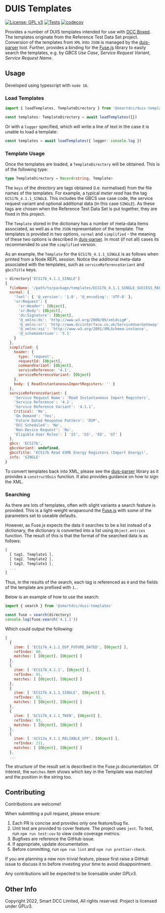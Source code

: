 # DUIS Templates

[![License: GPL v3](https://img.shields.io/badge/License-GPLv3-blue.svg)](https://www.gnu.org/licenses/gpl-3.0)
[![Tests](https://github.com/SmartDCCInnovation/duis-templates/actions/workflows/node.yml/badge.svg?branch=main&event=push)](https://github.com/SmartDCCInnovation/duis-templates/actions/workflows/node.yml)
[![codecov](https://codecov.io/gh/SmartDCCInnovation/duis-templates/branch/main/graph/badge.svg?token=1FGAXZ5OS6)](https://codecov.io/gh/SmartDCCInnovation/duis-templates)

Provides a number of DUIS templates intended for use with [DCC Boxed][boxed].
The templates originate from the Reference Test Data Set project. Conversion of
the templates from `XML` into `JSON` is managed by the
[duis-parser][duis-parser] tool. Further, provides a binding for the
[Fuse.js][fusejs] library to easily search the templates, e.g. by *GBCS Use
Case*, *Service Request Variant*, *Service Request Name*. 

## Usage

Developed using typescript with `node 16`.

### Load Templates

```ts
import { loadTemplates, TemplateDirectory } from '@smartdcc/duis-templates'

const templates: TemplateDirectory = await loadTemplates({}) 
```

Or with a `logger` specified, which will write a line of text in the case it is
unable to load a template:

```ts
const templates = await loadTemplates({ logger: console.log })
```

### Template Usage

Once the templates are loaded, a `TemplateDirectory` will be obtained. This is
of the following type:

```ts
type TemplateDirectory = Record<string, Template>
```

The `keys` of the directory are tags obtained (i.e. normalised) from the file
names of the templates. For example, a typical *meter read* has the tag
`ECS17b_4.1.1_SINGLE`. This includes the GBCS use case code, the service request
variant and optional additional data (in this case `SINGLE`). As these tags are
chosen when the Reference Test Data Set is put together, they are fixed in this
project.

The `Template` stored in the dictionary has a number of meta-data items
associated, as well as a the `JSON` representation of the template. The
templates is provided in two options, `normal` and `simplified` - the meaning of
these two options is described in [duis-parser][duis-parser]. In most (if not
all) cases its recommended to use the `simplified` version.

As an example, the `Template` for the `ECS17b_4.1.1_SINGLE` is as follows when
printed from a Node REPL session. Notice the additional meta-data associated
with the templates, such as `serviceReferenceVariant` and `gbcsTitle` keys. 

```js
> directory['ECS17b_4.1.1_SINGLE']
{
  fileName: '/path/to/package/templates/ECS17b_4.1.1_SINGLE_SUCCESS_REQUEST_DUIS.XML',
  normal: {
    '?xml': { '@_version': '1.0', '@_encoding': 'UTF-8' },
    'sr:Request': {
      'sr:Header': [Object],
      'sr:Body': [Object],
      'ds:Signature': [Object],
      '@_xmlns:ds': 'http://www.w3.org/2000/09/xmldsig#',
      '@_xmlns:sr': 'http://www.dccinterface.co.uk/ServiceUserGateway',
      '@_xmlns:xsi': 'http://www.w3.org/2001/XMLSchema-instance',
      '@_schemaVersion': '5.1'
    }
  },
  simplified: {
    header: {
      type: 'request',
      requestId: [Object],
      commandVariant: [Object],
      serviceReference: '4.1',
      serviceReferenceVariant: [Object]
    },
    body: { ReadInstantaneousImportRegisters: '' }
  },
  serviceReferenceVariant: {
    'Service Request Name': 'Read Instantaneous Import Registers',
    'Service Reference': '4.1',
    'Service Reference Variant': '4.1.1',
    Critical: 'No',
    'On Demand': 'Yes',
    'Future Dated Response Pattern': 'DSP',
    'DCC Scheduled': 'No',
    'Non-Device Request': 'No',
    'Eligible User Roles': [ 'IS', 'GS', 'ED', 'GT' ]
  },
  gbcs: 'ECS17b',
  gbcsVariant: undefined,
  gbcsTitle: 'ECS17b Read ESME Energy Registers (Import Energy)',
  info: 'SINGLE'
}
```

To convert templates back into XML, please see the [duis-parser][duis-parser]
library as it provides a `constructDuis` function. It also provides guidance on
how to sign the XML.

### Searching

As there are lots of templates, often with slight variants a search feature is
provided. This is a light-weight wraparound the [Fuse.js][fusejs] with some of
the parameters set to useable defaults.

However, as Fuse.js expects the data it searches to be a list instead of a
dictionary, the dictionary is converted into a list using `Object.entries`
function. The result of this is that the format of the searched data is as
follows:

```js
[
  [ tag1, Template1 ],
  [ tag2, Template2 ],
  [ tag3, Template3 ],
  ...
]
```

Thus, in the results of the search, each tag is referenced as `0` and the fields
of the template are prefixed with `1.`.

Below is an example of how to use the search:

```ts
import { search } from '@smartdcc/duis-templates'

const fuse = search(directory)
console.log(fuse.search('4.1.1'))
```

Which could output the following:

```js
[
  {
    item: [ 'ECS17b_4.1.1_DSP_FUTURE_DATED', [Object] ],
    refIndex: 90,
    matches: [ [Object], [Object] ]
  },
  {
    item: [ 'ECS17b_4.1.1', [Object] ],
    refIndex: 91,
    matches: [ [Object], [Object] ]
  },
  {
    item: [ 'ECS17b_4.1.1_SINGLE', [Object] ],
    refIndex: 92,
    matches: [ [Object], [Object] ]
  },
  {
    item: [ 'ECS17b_4.1.1_TWIN', [Object] ],
    refIndex: 93,
    matches: [ [Object], [Object] ]
  },
  {
    item: [ 'GCS13a_4.1.1_RELIABLE_GPF', [Object] ],
    refIndex: 211,
    matches: [ [Object], [Object] ]
  },
  ...
```

The structure of the result set is described in the Fuse.js documentation. Of
interest, the `matches` item shows which key in the Template was matched and the
position in the string too.

## Contributing

Contributions are welcome!

When submitting a pull request, please ensure:

  1. Each PR is concise and provides only one feature/bug fix.
  2. Unit test are provided to cover feature. The project uses `jest`. To test,
     run `npm run test:cov` to view code coverage metrics.
  3. Bugfixes are reference the GitHub issue.
  4. If appropriate, update documentation.
  5. Before committing, run `npm run lint` and `npm run prettier-check`.

If you are planning a new non-trivial feature, please first raise a GitHub issue
to discuss it to before investing your time to avoid disappointment.

Any contributions will be expected to be licensable under GPLv3.

## Other Info

Copyright 2022, Smart DCC Limited, All rights reserved. Project is licensed under GPLv3.


[duis]: https://smartenergycodecompany.co.uk/the-smart-energy-code-2/ "Smart Energy Code"
[duis-parser]: https://github.com/SmartDCCInnovation/duis-parser "DUIS Parser"
[boxed]: https://www.smartdcc.co.uk/our-smart-network/network-products-services/dcc-boxed/ "DCC Boxed"
[fusejs]: https://fusejs.io/ "Fuse.js"